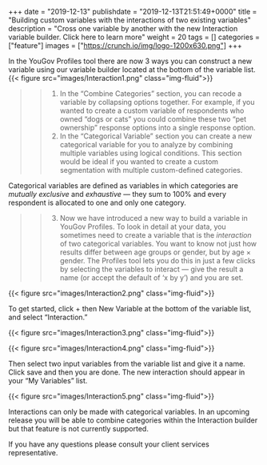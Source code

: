 +++
date = "2019-12-13"
publishdate = "2019-12-13T21:51:49+0000"
title = "Building custom variables with the interactions of two existing variables"
description = "Cross one variable by another with the new Interaction variable builder. Click here to learn more"
weight = 20
tags = []
categories = ["feature"]
images = ["https://crunch.io/img/logo-1200x630.png"]
+++

In the YouGov Profiles tool there are now 3 ways you can construct a new variable using our variable builder located at the bottom of the variable list. 
{{< figure src="images/Interaction1.png" class="img-fluid">}}

>>1.	In the “Combine Categories” section, you can recode a variable by collapsing options together. For example, if you wanted to create a custom variable of respondents who owned “dogs or cats” you could combine these two “pet ownership” response options into a single response option.
>>2.	In the “Categorical Variable” section you can create a new categorical variable for you to analyze by combining multiple variables using logical conditions. This section would be ideal if you wanted to create a custom segmentation with multiple custom-defined categories.

Categorical variables are defined as variables in which categories are *mutually exclusive* and *exhaustive* — they sum to 100% and every respondent is allocated to one and only one category. 

>>3.	Now we have introduced a new way to build a variable in YouGov Profiles. To look in detail at your data, you sometimes need to create a variable that is the *interaction* of two categorical variables. You want to know not just how results differ between age groups or gender, but by age × gender. The Profiles tool lets you do this in just a few clicks by selecting the variables to interact — give the result a name (or accept the default of ‘x by y’) and you are set.

{{< figure src="images/Interaction2.png" class="img-fluid">}}

To get started, click + then New Variable at the bottom of the variable list, and select “Interaction.”

{{< figure src="images/Interaction3.png" class="img-fluid">}}

{{< figure src="images/Interaction4.png" class="img-fluid">}}

Then select two input variables from the variable list and give it a name. Click save and then you are done. The new interaction should appear in your “My Variables” list.

{{< figure src="images/Interaction5.png" class="img-fluid">}}

Interactions can only be made with categorical variables. In an upcoming release you will be able to combine categories within the Interaction builder but that feature is not currently supported. 

If you have any questions please consult your client services representative.

